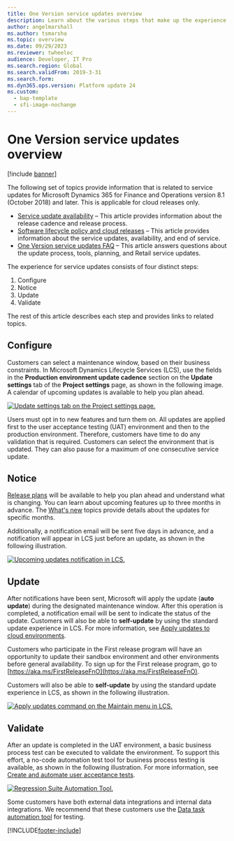 ```yaml
---
title: One Version service updates overview
description: Learn about the various steps that make up the experience for managing service updates initiated by Microsoft as part of One Version.
author: angelmarshall
ms.author: tsmarsha
ms.topic: overview
ms.date: 09/29/2023
ms.reviewer: twheeloc
audience: Developer, IT Pro
ms.search.region: Global
ms.search.validFrom: 2019-3-31
ms.search.form: 
ms.dyn365.ops.version: Platform update 24 
ms.custom:
  - bap-template
  - sfi-image-nochange
---
```


# One Version service updates overview

[!include [banner](../includes/banner.md)]

The following set of topics provide information that is related to service updates for Microsoft Dynamics 365 for Finance and Operations version 8.1 (October 2018) and later. This is applicable for cloud releases only.

- [Service update availability](../../fin-ops/get-started/public-preview-releases.md) – This article provides information about the release cadence and release process.
- [Software lifecycle policy and cloud releases](../migration-upgrade/versions-update-policy.md) – This article provides information about the service updates, availability, and end of service.
- [One Version service updates FAQ](../../fin-ops/get-started/one-version.md) – This article answers questions about the update process, tools, planning, and Retail service updates.

The experience for service updates consists of four distinct steps: 

1. Configure
2. Notice
3. Update
4. Validate

The rest of this article describes each step and provides links to related topics.

## Configure

Customers can select a maintenance window, based on their business constraints. In Microsoft Dynamics Lifecycle Services (LCS), use the fields in the **Production environment update cadence** section on the **Update settings** tab of the **Project settings** page, as shown in the following image. A calendar of upcoming updates is available to help you plan ahead.

[![Update settings tab on the Project settings page.](./media/UpdateSettings-ConfigureUpdates.JPG)](./media/UpdateSettings-ConfigureUpdates.JPG)

Users must opt in to new features and turn them on. All updates are applied first to the user acceptance testing (UAT) environment and then to the production environment. Therefore, customers have time to do any validation that is required. Customers can select the environment that is updated. They can also pause for a maximum of one consecutive service update.

## Notice

[Release plans](/business-applications-release-notes/april19/dynamics365-finance-operations/) will be available to help you plan ahead and understand what is changing. You can learn about upcoming features up to three months in advance. The [What's new](../../fin-ops/get-started/whats-new-changed.md) topics provide details about the updates for specific months.

Additionally, a notification email will be sent five days in advance, and a notification will appear in LCS just before an update, as shown in the following illustration.

[![Upcoming updates notification in LCS.](./media/Notification-bar.png)](./media/Notification-bar.png)

## Update

After notifications have been sent, Microsoft will apply the update (**auto update**) during the designated maintenance window. After this operation is completed, a notification email will be sent to indicate the status of the update. Customers will also be able to **self-update** by using the standard update experience in LCS. For more information, see [Apply updates to cloud environments](../deployment/apply-deployable-package-system.md). 

Customers who participate in the First release program will have an opportunity to update their sandbox environment and other environments before general availability. To sign up for the First release program, go to [https://aka.ms/FirstReleaseFnO](https://aka.ms/FirstReleaseFnO).

Customers will also be able to **self-update** by using the standard update experience in LCS, as shown in the following illustration.

[![Apply updates command on the Maintain menu in LCS.](./media/Self-Update-Execute.jpg)](./media/Self-Update-Execute.jpg)

## Validate

After an update is completed in the UAT environment, a basic business process test can be executed to validate the environment. To support this effort, a no-code automation test tool for business process testing is available, as shown in the following illustration. For more information, see [Create and automate user acceptance tests](using-task-guides-and-bpm-to-create-user-acceptance-tests.md). 

[![Regression Suite Automation Tool.](./media/TestAutomation.png)](./media/TestAutomation.png)

Some customers have both external data integrations and internal data integrations. We recommend that these customers use the [Data task automation tool](../data-entities/data-task-automation.md) for testing.




[!INCLUDE[footer-include](../../../includes/footer-banner.md)]
